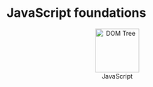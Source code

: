 # JavaScript foundations

<figure style="text-align: center">
   <img src="https://upload.wikimedia.org/wikipedia/commons/thumb/6/6a/JavaScript-logo.png/640px-JavaScript-logo.png" alt="DOM Tree" width="100" />
   <figcaption>JavaScript</figcaption>
</figure>
